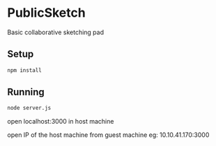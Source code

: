 # PublicSketch
Basic collaborative sketching pad

## Setup

```sh
npm install
```

## Running

```sh
node server.js
```
open localhost:3000 in host machine

open IP of the host machine from guest machine eg: 10.10.41.170:3000
